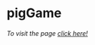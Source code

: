 # pigGame

###### To visit the page <a href="https://thisisaj1999.github.io/pigGame/">click here!</a>
